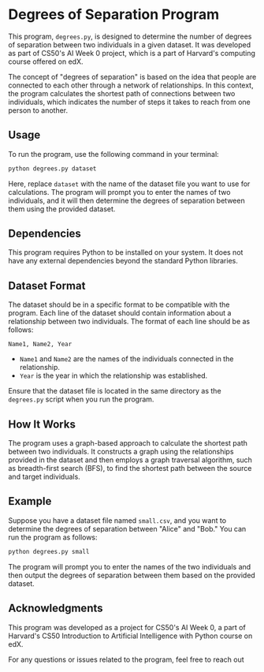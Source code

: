 # Degrees of Separation Program

This program, `degrees.py`, is designed to determine the number of degrees of separation between two individuals in a given dataset. It was developed as part of CS50's AI Week 0 project, which is a part of Harvard's computing course offered on edX.

The concept of "degrees of separation" is based on the idea that people are connected to each other through a network of relationships. In this context, the program calculates the shortest path of connections between two individuals, which indicates the number of steps it takes to reach from one person to another.

## Usage

To run the program, use the following command in your terminal:

```bash
python degrees.py dataset
```

Here, replace `dataset` with the name of the dataset file you want to use for calculations. The program will prompt you to enter the names of two individuals, and it will then determine the degrees of separation between them using the provided dataset.

## Dependencies

This program requires Python to be installed on your system. It does not have any external dependencies beyond the standard Python libraries.

## Dataset Format

The dataset should be in a specific format to be compatible with the program. Each line of the dataset should contain information about a relationship between two individuals. The format of each line should be as follows:

```
Name1, Name2, Year
```

- `Name1` and `Name2` are the names of the individuals connected in the relationship.
- `Year` is the year in which the relationship was established.

Ensure that the dataset file is located in the same directory as the `degrees.py` script when you run the program.

## How It Works

The program uses a graph-based approach to calculate the shortest path between two individuals. It constructs a graph using the relationships provided in the dataset and then employs a graph traversal algorithm, such as breadth-first search (BFS), to find the shortest path between the source and target individuals.

## Example

Suppose you have a dataset file named `small.csv`, and you want to determine the degrees of separation between "Alice" and "Bob." You can run the program as follows:

```bash
python degrees.py small
```

The program will prompt you to enter the names of the two individuals and then output the degrees of separation between them based on the provided dataset.

## Acknowledgments

This program was developed as a project for CS50's AI Week 0, a part of Harvard's CS50 Introduction to Artificial Intelligence with Python course on edX.

For any questions or issues related to the program, feel free to reach out
